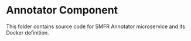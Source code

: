 # Annotator Component

This folder contains source code for SMFR Annotator microservice and its Docker definition.
